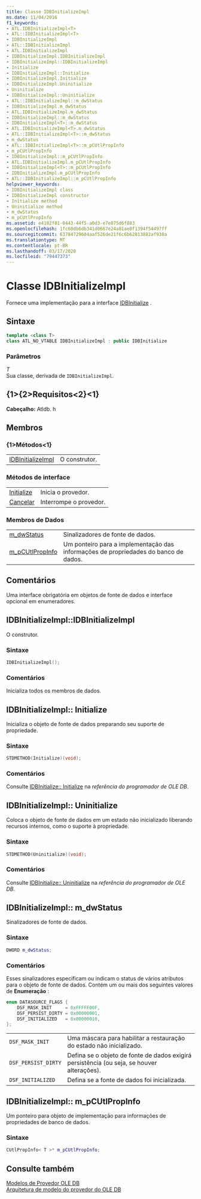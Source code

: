 ```yaml
---
title: Classe IDBInitializeImpl
ms.date: 11/04/2016
f1_keywords:
- ATL.IDBInitializeImpl<T>
- ATL::IDBInitializeImpl<T>
- IDBInitializeImpl
- ATL::IDBInitializeImpl
- ATL.IDBInitializeImpl
- IDBInitializeImpl.IDBInitializeImpl
- IDBInitializeImpl::IDBInitializeImpl
- Initialize
- IDBInitializeImpl::Initialize
- IDBInitializeImpl.Initialize
- IDBInitializeImpl.Uninitialize
- Uninitialize
- IDBInitializeImpl::Uninitialize
- ATL::IDBInitializeImpl::m_dwStatus
- IDBInitializeImpl.m_dwStatus
- ATL.IDBInitializeImpl.m_dwStatus
- IDBInitializeImpl::m_dwStatus
- IDBInitializeImpl<T>::m_dwStatus
- ATL.IDBInitializeImpl<T>.m_dwStatus
- ATL::IDBInitializeImpl<T>::m_dwStatus
- m_dwStatus
- ATL::IDBInitializeImpl<T>::m_pCUtlPropInfo
- m_pCUtlPropInfo
- IDBInitializeImpl::m_pCUtlPropInfo
- ATL.IDBInitializeImpl.m_pCUtlPropInfo
- IDBInitializeImpl<T>::m_pCUtlPropInfo
- IDBInitializeImpl.m_pCUtlPropInfo
- ATL::IDBInitializeImpl::m_pCUtlPropInfo
helpviewer_keywords:
- IDBInitializeImpl class
- IDBInitializeImpl constructor
- Initialize method
- Uninitialize method
- m_dwStatus
- m_pCUtlPropInfo
ms.assetid: e4182f81-0443-44f5-a0d3-e7e075d6f883
ms.openlocfilehash: 1fc60db6db341d0667e24a81ae0f1394f54497ff
ms.sourcegitcommit: 63784729604aaf526de21f6c6b62813882af930a
ms.translationtype: MT
ms.contentlocale: pt-BR
ms.lasthandoff: 03/17/2020
ms.locfileid: "79447373"
---
```

# <a name="idbinitializeimpl-class"></a>Classe IDBInitializeImpl

Fornece uma implementação para a interface [IDBInitialize](/previous-versions/windows/desktop/ms713706(v=vs.85)) .

## <a name="syntax"></a>Sintaxe

```cpp
template <class T>
class ATL_NO_VTABLE IDBInitializeImpl : public IDBInitialize
```

### <a name="parameters"></a>Parâmetros

*T*<br/>
Sua classe, derivada de `IDBInitializeImpl`.

## <a name="requirements"></a>{1&gt;{2&gt;Requisitos&lt;2}&lt;1}

**Cabeçalho:** Atldb. h

## <a name="members"></a>Membros

### <a name="methods"></a>{1&gt;Métodos&lt;1}

|||
|-|-|
|[IDBInitializeImpl](#idbinitializeimpl)|O construtor.|

### <a name="interface-methods"></a>Métodos de interface

|||
|-|-|
|[Initialize](#initialize)|Inicia o provedor.|
|[Cancelar](#uninitialize)|Interrompe o provedor.|

### <a name="data-members"></a>Membros de Dados

|||
|-|-|
|[m_dwStatus](#dwstatus)|Sinalizadores de fonte de dados.|
|[m_pCUtlPropInfo](#pcutlpropinfo)|Um ponteiro para a implementação das informações de propriedades do banco de dados.|

## <a name="remarks"></a>Comentários

Uma interface obrigatória em objetos de fonte de dados e interface opcional em enumeradores.

## <a name="idbinitializeimpl"></a>IDBInitializeImpl::IDBInitializeImpl

O construtor.

### <a name="syntax"></a>Sintaxe

```cpp
IDBInitializeImpl();
```

### <a name="remarks"></a>Comentários

Inicializa todos os membros de dados.

## <a name="initialize"></a>IDBInitializeImpl:: Initialize

Inicializa o objeto de fonte de dados preparando seu suporte de propriedade.

### <a name="syntax"></a>Sintaxe

```cpp
STDMETHOD(Initialize)(void);
```

### <a name="remarks"></a>Comentários

Consulte [IDBInitialize:: Initialize](/previous-versions/windows/desktop/ms718026(v=vs.85)) na *referência do programador de OLE DB*.

## <a name="uninitialize"></a>IDBInitializeImpl:: Uninitialize

Coloca o objeto de fonte de dados em um estado não inicializado liberando recursos internos, como o suporte à propriedade.

### <a name="syntax"></a>Sintaxe

```cpp
STDMETHOD(Uninitialize)(void);
```

### <a name="remarks"></a>Comentários

Consulte [IDBInitialize:: Uninitialize](/previous-versions/windows/desktop/ms719648(v=vs.85)) na *referência do programador de OLE DB*.

## <a name="dwstatus"></a>IDBInitializeImpl:: m_dwStatus

Sinalizadores de fonte de dados.

### <a name="syntax"></a>Sintaxe

```cpp
DWORD m_dwStatus;
```

### <a name="remarks"></a>Comentários

Esses sinalizadores especificam ou indicam o status de vários atributos para o objeto de fonte de dados. Contém um ou mais dos seguintes valores de **Enumeração** :

```cpp
enum DATASOURCE_FLAGS {
    DSF_MASK_INIT     = 0xFFFFF00F,
    DSF_PERSIST_DIRTY = 0x00000001,
    DSF_INITIALIZED   = 0x00000010,
};
```

|||
|-|-|
|`DSF_MASK_INIT`|Uma máscara para habilitar a restauração do estado não inicializado.|
|`DSF_PERSIST_DIRTY`|Defina se o objeto de fonte de dados exigirá persistência (ou seja, se houver alterações).|
|`DSF_INITIALIZED`|Defina se a fonte de dados foi inicializada.|

## <a name="pcutlpropinfo"></a>IDBInitializeImpl:: m_pCUtlPropInfo

Um ponteiro para objeto de implementação para informações de propriedades de banco de dados.

### <a name="syntax"></a>Sintaxe

```cpp
CUtlPropInfo< T >* m_pCUtlPropInfo;
```

## <a name="see-also"></a>Consulte também

[Modelos de Provedor OLE DB](../../data/oledb/ole-db-provider-templates-cpp.md)<br/>
[Arquitetura de modelo do provedor do OLE DB](../../data/oledb/ole-db-provider-template-architecture.md)
